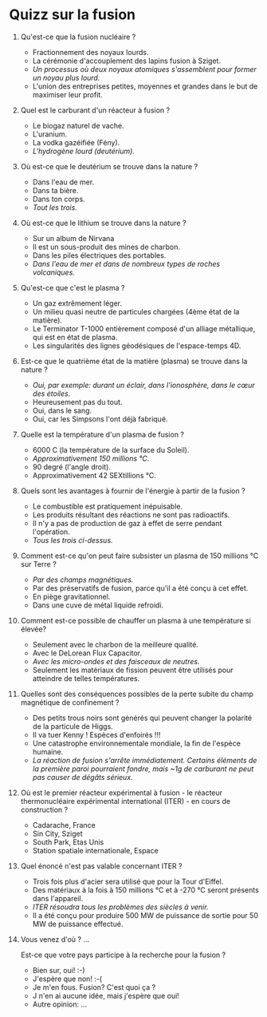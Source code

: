 Quizz sur la fusion
==================

1.  Qu'est-ce que la fusion nucléaire ?
    * Fractionnement des noyaux lourds.
    * La cérémonie d'accouplement des lapins fusion à Sziget.
    * *Un processus où deux noyaux atomiques s'assemblent pour former un noyau
      plus lourd.*
    * L'union des entreprises petites, moyennes et grandes dans le but de
      maximiser leur profit.

2.  Quel est le carburant d'un réacteur à fusion ?
    * Le biogaz naturel de vache.
    * L'uranium.
    * La vodka gazéifiée (Fény).
    * *L'hydrogène lourd (deutérium).*

3.  Où est-ce que le deutérium se trouve dans la nature ?
    * Dans l'eau de mer.
    * Dans ta bière.
    * Dans ton corps.
    * *Tout les trois.*

4.  Où est-ce que le lithium se trouve dans la nature ?
    * Sur un album de Nirvana
    * Il est un sous-produit des mines de charbon.
    * Dans les piles électriques des portables.
    * *Dans l'eau de mer et dans de nombreux types de roches volcaniques.*

5.  Qu'est-ce que c'est le plasma ?
    * Un gaz extrêmement léger.
    * Un milieu quasi neutre de particules chargées (4ème état de la matière).
    * Le Terminator T-1000 entièrement composé d'un alliage métallique, qui est
      en état de plasma.
    * Les singularités des lignes géodésiques de l'espace-temps 4D.

6.  Est-ce que le quatrième état de la matière (plasma) se trouve dans
    la nature ?
    * *Oui, par exemple: durant un éclair, dans l'ionosphère, dans le cœur des
      étoiles.*
    * Heureusement pas du tout.
    * Oui, dans le sang.
    * Oui, car les Simpsons l'ont déjà fabriqué.

7.  Quelle est la température d'un plasma de fusion ?
    * 6000 C (la température de la surface du Soleil).
    * *Approximativement 150 millions °C.*
    * 90 degré (l'angle droit).
    * Approximativement 42 SEXtillions °C.

8.  Quels sont les avantages à fournir de l'énergie à partir de la fusion ?
    * Le combustible est pratiquement inépuisable.
    * Les produits résultant des réactions ne sont pas radioactifs.
    * Il n'y a pas de production de gaz à effet de serre pendant l'opération.
    * *Tous les trois ci-dessus.*

9.  Comment est-ce qu'on peut faire subsister un plasma de 150 millions °C sur
    Terre ?
    * *Par des champs magnétiques.*
    * Par des préservatifs de fusion, parce qu'il a été conçu à cet effet.
    * En piège gravitationnel.
    * Dans une cuve de métal liquide refroidi.

10. Comment est-ce possible de chauffer un plasma à une température si élevée?
    * Seulement avec le charbon de la meilleure qualité.
    * Avec le DeLorean Flux Capacitor.
    * *Avec les micro-ondes et des faisceaux de neutres.*
    * Seulement les matériaux de fission peuvent être utilisés pour atteindre de
      telles températures.

11. Quelles sont des conséquences possibles de la perte subite du champ
    magnétique de confinement ?
    * Des petits trous noirs sont générés qui peuvent changer la polarité de la
      particule de Higgs.
    * Il va tuer Kenny ! Espèces d'enfoirés !!!
    * Une catastrophe environnementale mondiale, la fin de l'espèce humaine.
    * *La réaction de fusion s'arrête immédiatement. Certains éléments de la
      première paroi pourraient fondre, mais ~1g de carburant ne peut pas causer
      de dégâts sérieux.*

12. Où est le premier réacteur expérimental à fusion - le réacteur
    thermonucléaire expérimental international (ITER) - en cours de construction ?
    * Cadarache, France
    * Sin City, Sziget
    * South Park, Etas Unis
    * Station spatiale internationale, Espace

13. Quel énoncé n'est pas valable concernant ITER ?
    * Trois fois plus d'acier sera utilisé que pour la Tour d'Eiffel.
    * Des matériaux à la fois à 150 millions °C et à -270 °C seront présents dans
      l'appareil.
    * *ITER résoudra tous les problèmes des siècles à venir.*
    * Il a été conçu pour produire 500 MW de puissance de sortie pour 50 MW de
      puissance effectué.

14. Vous venez d'où ?  ...

    Est-ce que votre pays participe à la recherche pour la fusion ?
    * Bien sur, oui! :-)
    * J'espère que non! :-(
    * Je m'en fous. Fusion? C'est quoi ça ?
    * J n'en ai aucune idée, mais j'espère que oui!
    * Autre opinion: ...

